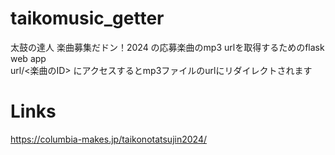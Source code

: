 # taikomusic_getter
太鼓の達人 楽曲募集だドン！2024 の応募楽曲のmp3 urlを取得するためのflask web app  
url/<楽曲のID> にアクセスするとmp3ファイルのurlにリダイレクトされます
# Links
https://columbia-makes.jp/taikonotatsujin2024/
